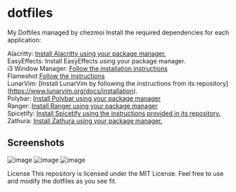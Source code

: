 # dotfiles
My Doftiles managed by chezmoi
Install the required dependencies for each application:

Alacritty: [Install Alacritty using your package manager.](https://alacritty.org/) <br>
EasyEffects: Install EasyEffects using your package manager. <br>
i3 Window Manager: [Follow the installation instructions](https://i3wm.org/downloads/) <br>
Flameshot [Follow the instructions](https://flameshot.org/#download) <br>
LunarVim: [Install LunarVim by following the instructions from its repository] (https://www.lunarvim.org/docs/installation). <br>
Polybar: [Install Polybar using your package manager](https://polybar.github.io/) <br>
Ranger: [Install Ranger using your package manager](https://ranger.github.io/)<br>
Spicetify: [Install Spicetify using the instructions provided in its repository.](https://spicetify.app/docs/advanced-usage/installation/)<br>
Zathura: [Install Zathura using your package manager.](https://github.com/pwmt/zathura)<br>

## Screenshots
![image](https://github.com/AlexONEX/dotfiles/assets/22077128/ce76e1cd-393a-411f-b9d3-463ea431de34)
![image](https://github.com/AlexONEX/dotfiles/assets/22077128/93a327e7-0cc9-4836-812f-ac69548023d8)
![image](https://github.com/AlexONEX/dotfiles/assets/22077128/3844b368-e977-47cd-b108-3b3dbfd9712a)

License
This repository is licensed under the MIT License. Feel free to use and modify the dotfiles as you see fit.






